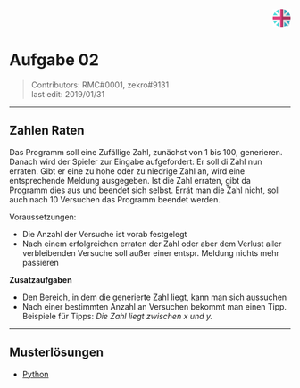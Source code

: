 <div align="right"><a href="README_EN.md"><img src="../../.assets/img/lang_en.png" height="32"/></a></div>

# Aufgabe 02
> Contributors: RMC#0001, zekro#9131  
> last edit:  2019/01/31

---

## Zahlen Raten

Das Programm soll eine Zufällige Zahl, zunächst von 1 bis 100, generieren. Danach wird der Spieler zur Eingabe aufgefordert: Er soll di Zahl nun erraten. Gibt er eine zu hohe oder zu niedrige Zahl an, wird eine entsprechende Meldung ausgegeben. Ist die Zahl erraten, gibt da Programm dies aus und beendet sich selbst.
Errät man die Zahl nicht, soll auch nach 10 Versuchen das Programm beendet werden.

Voraussetzungen:
- Die Anzahl der Versuche ist vorab festgelegt
- Nach einem erfolgreichen erraten der Zahl oder aber dem Verlust aller verbleibenden Versuche soll außer einer entspr. Meldung nichts mehr passieren

**Zusatzaufgaben**
- Den Bereich, in dem die generierte Zahl liegt, kann man sich aussuchen
- Nach einer bestimmten Anzahl an Versuchen bekommt man einen Tipp. Beispiele für Tipps: *Die Zahl liegt zwischen x und y.*

---

## Musterlösungen

- [Python](loesungen/python/python.py)
